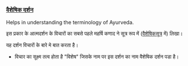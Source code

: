 ### [वैशेषिक दर्शन](https://hi.wikipedia.org/wiki/%E0%A4%B5%E0%A5%88%E0%A4%B6%E0%A5%87%E0%A4%B7%E0%A4%BF%E0%A4%95_%E0%A4%A6%E0%A4%B0%E0%A5%8D%E0%A4%B6%E0%A4%A8)

Helps in understanding the terminology of Ayurveda.

इस प्रकार के आत्मदर्शन के विचारों का सबसे पहले महर्षि कणाद ने सूत्र रूप में ([वैशेषिकसूत्र](https://hi.wikipedia.org/wiki/%E0%A4%B5%E0%A5%88%E0%A4%B6%E0%A5%87%E0%A4%B7%E0%A4%BF%E0%A4%95%E0%A4%B8%E0%A5%82%E0%A4%A4%E0%A5%8D%E0%A4%B0) में) लिखा।

यह दर्शन विचारों के बारे मे बात करता है।
- विचार का सूक्ष्म तत्व होता है "विशेष" जिसके नाम पर इस दर्शन का नाम वैशेषिक दर्शन पडा है।
